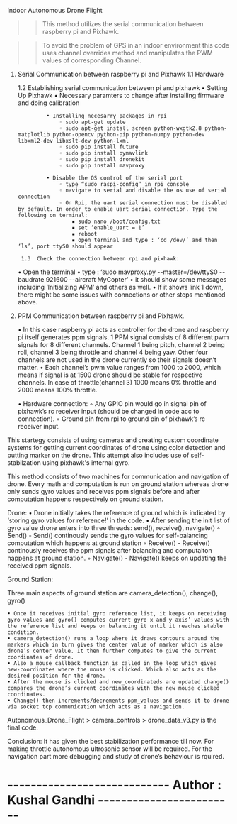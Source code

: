 Indoor Autonomous Drone Flight

>> This method utilizes the serial communication between raspberry pi and Pixhawk. 

>> To avoid the problem of GPS in an indoor environment this code uses channel
 overrides method and manipulates the PWM values of corresponding Channel.


1. Serial Communication between raspberry pi and Pixhawk
	1.1 Hardware


      1.2 Establishing serial communication between pi and pixhawk
            ▪ Setting Up Pixhawk
                • Necessary paramters to change after installing firmware and doing calibration





                • Installing necesarry packages in rpi
                    ◦ sudo apt-get update
                    ◦ sudo apt-get install screen python-wxgtk2.8 python-matplotlib python-opencv python-pip python-numpy python-dev libxml2-dev libxslt-dev python-lxml
                    ◦ sudo pip install future
                    ◦ sudo pip install pymavlink
                    ◦ sudo pip install dronekit
                    ◦ sudo pip install mavproxy
                  
                • Disable the OS control of the serial port
                    ◦ type “sudo raspi-config” in rpi console
                    ◦ navigate to serial and disable the os use of serial connection
                    ◦ On Rpi, the uart serial connection must be disabled by default. In order to enable uart serial connection. Type the following on terminal:
                        ▪ sudo nano /boot/config.txt
                        ▪ set ‘enable_uart = 1’
                        ▪ reboot
                        ▪ open terminal and type : ‘cd /dev/’ and then ‘ls’, port ttyS0 should appear
                          
        1.3  Check the connection between rpi and pixhawk:
    • Open the terminal
    • type : ‘sudo mavproxy.py --master=/dev/ttyS0 --baudrate 921600 --aircraft MyCopter’
    • it should show some messages including ‘Initializing APM’ and others as well.
    • If it shows link 1 down, there might be some issues with connections or other steps mentioned above.
                  


2. PPM Communication between raspberry pi and Pixhawk.

    • In this case raspberry pi acts as controller for the drone and raspberry pi itself generates ppm signals. 1 PPM signal consists of 8 different pwm signals for 8 different channels. Channel 1 being pitch, channel 2 being roll, channel 3 being throttle and channel 4 being yaw. Other four channels are not used in the drone currently so their signals doesn’t matter.
    • Each channel’s pwm value ranges from 1000 to 2000, which means if signal is at 1500 drone should be stable for respective channels. In case of throttle(channel 3) 1000 means 0% throttle and 2000 means 100% throttle.
      
    • Hardware connection:
        ◦ Any GPIO pin would go in signal pin of pixhawk’s rc receiver input (should be changed in code acc to connection).
        ◦ Ground pin from rpi to ground pin of pixhawk’s rc receiver input. 


This startegy consists of using cameras and creating custom coordinate systems for getting current coordinates of drone using color detection and putting marker on the drone. This attempt also includes use of self-stabilzation using pixhawk's internal gyro.

This method consists of two machines for communication and navigation of drone. Every math and computation is run on ground station whereas drone only sends gyro values and receives ppm signals before and after computation happens respectively on ground station.

Drone:
    • Drone initially takes the reference of ground which is indicated by ‘storing gyro values for reference!’  in the code. 
    • After sending the init list of gyro value drone enters into three threads: send(), receive(), navigate()
        ◦ Send() - Send() continously sends the gyro values for self-balancing computation which happens at ground station
        ◦ Receive() - Receive() continously receives the ppm signals after balancing and computaiton happens at ground station.
        ◦ Navigate() - Navigate() keeps on updating the received ppm signals.


Ground Station:

Three main aspects of ground station are camera_detection(), change(), gyro()

    • Once it receives initial gyro reference list, it keeps on receiving gyro values and gyro() computes current gyro x and y axis’ values with the reference list and keeps on balancing it until it reaches stable condition.
    • camera_detection() runs a loop where it draws contours around the markers which in turn gives the center value of marker which is also drone’s center value. It then further computes to give the current coordinates of drone. 
    • Also a mouse callback function is called in the loop which gives new-coordinates where the mouse is clicked. Which also acts as the desired position for the drone.  
    • After the mouse is clicked and new_coordinateds are updated change() compares the drone’s current coordinates with the new mouse clicked coordinates. 
    • Change() then increments/decrements ppm_values and sends it to drone via socket tcp communication which acts as a navigation.

Autonomous_Drone_Flight > camera_controls > drone_data_v3.py is the final code.

Conclusion: It has given the best stabilization performance till now. For making throttle autonomous ultrosonic sensor will be required. For the navigation part more debugging and study of drone’s behaviour is rquired.

# ---------------------------- Author : Kushal Gandhi ------------------------ #
